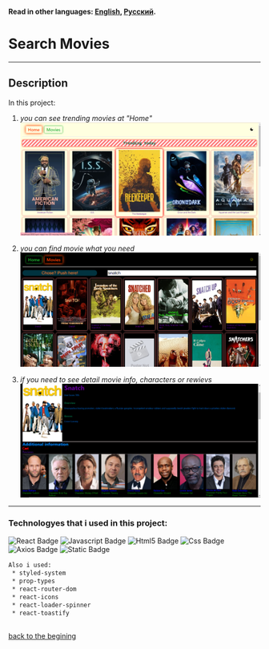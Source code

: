 **Read in other languages: [English](README.md), 
[Русский](README.ru.md).**


# Search Movies

<a id='suda'></a>
___


## Description
In this project:
 1. _you can see trending movies at "Home"_
![screen Home](./src/images/ms1.png)

2. _you can find movie what you need_
![screen Movies](./src/images/ms2.png)

3. _if you need to see detail movie info, characters or rewievs_
![current movie](./src/images/ms3.png)

___
### Technologyes that i used in this project:
![React Badge](https://img.shields.io/badge/react-%2300CED1?style=for-the-badge&logo=react&logoColor=black) ![Javascript Badge](https://img.shields.io/badge/-JavaScript-%23FFD700?style=for-the-badge&logo=Javascript&logoColor=black) ![Html5 Badge](https://img.shields.io/badge/Html5-%23E34F26?style=for-the-badge&logo=html5&logoColor=black) ![Css Badge](https://img.shields.io/badge/css3-%231572B6?style=for-the-badge&logo=css3&logoColor=black) ![Axios Badge](https://img.shields.io/badge/axios-%239400D3?style=for-the-badge&logo=axios&logoColor=9400D3&labelColor=%23DDA0DD) ![Static Badge](https://img.shields.io/badge/styled%20components-%23DB7093?style=for-the-badge&logo=styledcomponents&logoColor=%23800080&labelColor=%23DDA0DD)

```
Also i used:
 * styled-system
 * prop-types
 * react-router-dom
 * react-icons
 * react-loader-spinner
 * react-toastify
     
  ``` 
     
   



[back to the begining](#suda)











